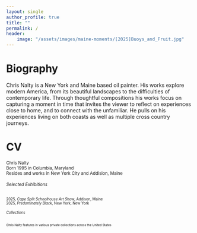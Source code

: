 ```yaml
---
layout: single
author_profile: true
title: ""
permalink: /
header:
    image: "/assets/images/maine-moments/[2025]Buoys_and_Fruit.jpg"
---
```


# Biography

Chris Nalty is a New York and Maine based oil painter. His works explore modern America, 
from its beautiful landscapes to the difficulties of contemporary life. Through thoughtful compositions 
his works focus on capturing a moment in time that invites the viewer to reflect on experiences close to home,
and to connect with the unfamiliar. He pulls on his experiences living on both coasts as well as multiple cross 
country journeys. 

# CV


<small>Chris Nalty  
Born 1995 in Columbia, Maryland  
Resides and works in New York City and Addision, Maine
###### Selected Exhibitions
<small>2025, *Cape Split Schoolhouse Art Show*, Addison, Maine  
2025, *Predominately Black*, New York, New York
###### Collections
<small>Chris Nalty features in various private collections across the United States

